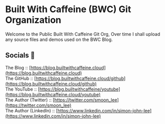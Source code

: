 # Built With Caffeine (BWC) Git Organization
Welcome to the Public Built With Caffeine Git Org, Over time I shall upload any source files and demos used on the BWC Blog.

## Socials 🎉
The Blog :: [https://blog.builtwithcaffeine.cloud](https://blog.builtwithcaffeine.cloud) \
The GitHub :: [https://blog.builtwithcaffeine.cloud/github](https://blog.builtwithcaffeine.cloud/github) \
The YouTube :: [https://blog.builtwithcaffeine/youtube](https://blog.builtwithcaffeine.cloud/youtube) \
The Author (Twitter) :: [https://twitter.com/smoon_lee](https://twitter.com/smoon_lee) \
The Author (LinkedIn) :: [https://www.linkedin.com/in/simon-john-lee](https://www.linkedin.com/in/simon-john-lee)
